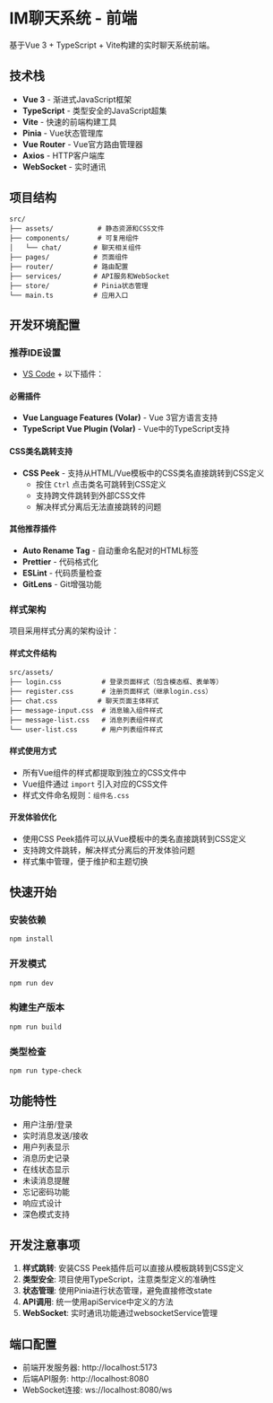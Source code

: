 # IM聊天系统 - 前端

基于Vue 3 + TypeScript + Vite构建的实时聊天系统前端。

## 技术栈

- **Vue 3** - 渐进式JavaScript框架
- **TypeScript** - 类型安全的JavaScript超集
- **Vite** - 快速的前端构建工具
- **Pinia** - Vue状态管理库
- **Vue Router** - Vue官方路由管理器
- **Axios** - HTTP客户端库
- **WebSocket** - 实时通讯

## 项目结构

```
src/
├── assets/           # 静态资源和CSS文件
├── components/       # 可复用组件
│   └── chat/        # 聊天相关组件
├── pages/           # 页面组件
├── router/          # 路由配置
├── services/        # API服务和WebSocket
├── store/           # Pinia状态管理
└── main.ts          # 应用入口
```

## 开发环境配置

### 推荐IDE设置

- [VS Code](https://code.visualstudio.com/) + 以下插件：

#### 必需插件
- **Vue Language Features (Volar)** - Vue 3官方语言支持
- **TypeScript Vue Plugin (Volar)** - Vue中的TypeScript支持

#### CSS类名跳转支持
- **CSS Peek** - 支持从HTML/Vue模板中的CSS类名直接跳转到CSS定义
  - 按住 `Ctrl` 点击类名可跳转到CSS定义
  - 支持跨文件跳转到外部CSS文件
  - 解决样式分离后无法直接跳转的问题

#### 其他推荐插件
- **Auto Rename Tag** - 自动重命名配对的HTML标签
- **Prettier** - 代码格式化
- **ESLint** - 代码质量检查
- **GitLens** - Git增强功能

### 样式架构

项目采用样式分离的架构设计：

#### 样式文件结构
```
src/assets/
├── login.css          # 登录页面样式（包含模态框、表单等）
├── register.css       # 注册页面样式（继承login.css）
├── chat.css          # 聊天页面主体样式
├── message-input.css  # 消息输入组件样式
├── message-list.css   # 消息列表组件样式
└── user-list.css      # 用户列表组件样式
```

#### 样式使用方式
- 所有Vue组件的样式都提取到独立的CSS文件中
- Vue组件通过 `import` 引入对应的CSS文件
- 样式文件命名规则：`组件名.css`

#### 开发体验优化
- 使用CSS Peek插件可以从Vue模板中的类名直接跳转到CSS定义
- 支持跨文件跳转，解决样式分离后的开发体验问题
- 样式集中管理，便于维护和主题切换

## 快速开始

### 安装依赖
```bash
npm install
```

### 开发模式
```bash
npm run dev
```

### 构建生产版本
```bash
npm run build
```

### 类型检查
```bash
npm run type-check
```

## 功能特性

- 用户注册/登录
- 实时消息发送/接收
- 用户列表显示
- 消息历史记录
- 在线状态显示
- 未读消息提醒
- 忘记密码功能
- 响应式设计
- 深色模式支持

## 开发注意事项

1. **样式跳转**: 安装CSS Peek插件后可以直接从模板跳转到CSS定义
2. **类型安全**: 项目使用TypeScript，注意类型定义的准确性
3. **状态管理**: 使用Pinia进行状态管理，避免直接修改state
4. **API调用**: 统一使用apiService中定义的方法
5. **WebSocket**: 实时通讯功能通过websocketService管理

## 端口配置

- 前端开发服务器: http://localhost:5173
- 后端API服务: http://localhost:8080
- WebSocket连接: ws://localhost:8080/ws